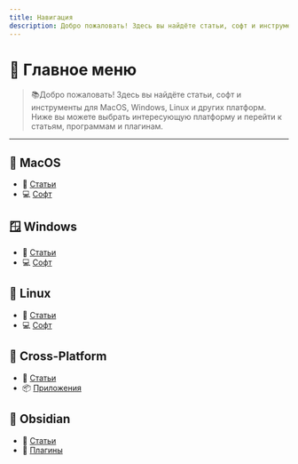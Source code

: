 ```yaml
---
title: Навигация
description: Добро пожаловать! Здесь вы найдёте статьи, софт и инструменты для MacOS, Windows, Linux и других платформ.
---
```


# 🧭 Главное меню
> 📚Добро пожаловать! Здесь вы найдёте статьи, софт и инструменты для MacOS, Windows, Linux и других платформ.
> Ниже вы можете выбрать интересующую платформу и перейти к статьям, программам и плагинам.

---

## 🍏 MacOS

- 📝 [Статьи](MacOS/articles/)
- 💻 [Софт](MacOS/soft/)

## 🪟 Windows

- 📝 [Статьи](Windows/articles/)
- 💻 [Софт](Windows/soft/)

## 🐧 Linux

- 📝 [Статьи](Linux/articles/)
- 💻 [Софт](Linux/soft/)

## 🔁 Cross-Platform

- 📝 [Статьи](Cross-Platform/articles/)
- 📦 [Приложения](Cross-Platform/apps/)

## 🧠 Obsidian

- 📝 [Статьи](Obsidian/articles/)
- 🧩 [Плагины](Obsidian/plugins/)
